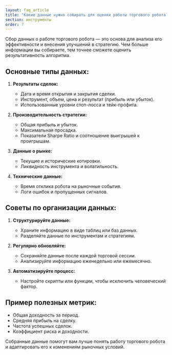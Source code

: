 ```yaml
---
layout: faq_article
title: "Какие данные нужно собирать для оценки работы торгового робота?"
section: инструменты
order: 7
---
```


Сбор данных о работе торгового робота — это основа для анализа его эффективности и внесения улучшений в стратегию. Чем больше информации вы собираете, тем точнее сможете оценить результативность алгоритма.

## Основные типы данных:

1. **Результаты сделок:**
   - Дата и время открытия и закрытия сделки.
   - Инструмент, объем, цена и результат (прибыль или убыток).
   - Использованные уровни стоп-лосса и тейк-профита.

2. **Производительность стратегии:**
   - Общая прибыль и убыток.
   - Максимальная просадка.
   - Показатели Sharpe Ratio и соотношение выигрышей к проигрышам.

3. **Данные о рынке:**
   - Текущие и исторические котировки.
   - Ликвидность инструмента и волатильность.

4. **Технические данные:**
   - Время отклика робота на рыночные события.
   - Логи ошибок и пропущенных сигналов.

## Советы по организации данных:

1. **Структурируйте данные:**
   - Храните информацию в виде таблиц или баз данных.
   - Разделяйте данные по инструментам и стратегиям.

2. **Регулярно обновляйте:**
   - Сохраняйте данные после каждой торговой сессии.
   - Анализируйте информацию еженедельно или ежемесячно.

3. **Автоматизируйте процесс:**
   - Настройте скрипты или функции, чтобы исключить человеческий фактор.

## Пример полезных метрик:

- Общая доходность за период.
- Средняя прибыль на сделку.
- Частота успешных сделок.
- Коэффициент риска и доходности.

Собранные данные помогут вам лучше понять работу торгового робота и адаптировать его к изменениям рыночных условий.
